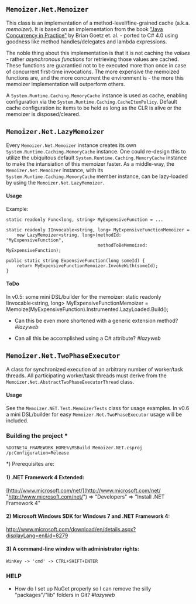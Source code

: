 ## `Memoizer.Net.Memoizer`
This class is an implementation of a method-level/fine-grained cache (a.k.a. _memoizer_). 
It is based on an implementation from the book ["Java Concurrency in Practice"](http://jcip.net "http://jcip.net") by Brian Goetz et. al. - ported to C# 4.0 using goodness like method handles/delegates and lambda expressions.

The noble thing about this implementation is that it is not caching the _values_ - rather _asynchronous functions_ for retrieving those values are cached.
These functions are guarantied not to be executed more than once in case of concurrent first-time invocations.
The more expensive the memoized functions are, and the more concurrent the environment is - the more this memoizer implementation will outperform others.

A `System.Runtime.Caching.MemoryCache` instance is used as cache, enabling configuration via the `System.Runtime.Caching.CacheItemPolicy`. 
Default cache configuration is: items to be held as long as the CLR is alive or the memoizer is disposed/cleared. 

## `Memoizer.Net.LazyMemoizer`
Every `Memoizer.Net.Memoizer` instance creates its own `System.Runtime.Caching.MemoryCache` instance. 
One could re-design this to utilize the ubiquitous default `System.Runtime.Caching.MemoryCache` instance to make the intansiation of this memoizer faster. 
As a middle-way, the `Memoizer.Net.Memoizer` instance, with its `System.Runtime.Caching.MemoryCache` member instance, can be lazy-loaded by using the `Memoizer.Net.LazyMemoizer`.

#### Usage
Example:

    static readonly Func<long, string> MyExpensiveFunction = ...

    static readonly IInvocable<string, long> MyExpensiveFunctionMemoizer = 
        new LazyMemoizer<string, long>(methodId:           "MyExpensiveFunction",
                                       methodToBeMemoized: MyExpensiveFunction);

    public static string ExpensiveFunction(long someId) { 
        return MyExpensiveFunctionMemoizer.InvokeWith(someId);
    }

#### ToDo
In v0.5: some mini DSL/builder for the memoizer:
    static readonly IInvocable<string, long> MyExpensiveFunctionMemoizer =
        Memoize(MyExpensiveFunction).Instrumented.LazyLoaded.Build();

- Can this be even more shortened with a generic extension method? _#lazyweb_

- Can all this be accomplished using a C# attribute? _#lazyweb_

## `Memoizer.Net.TwoPhaseExecutor`

A class for synchronized execution of an arbitrary number of worker/task threads. All participating worker/task threads must derive from the `Memoizer.Net.AbstractTwoPhaseExecutorThread` class.

#### Usage
See the `Memoizer.NET.Test.MemoizerTests` class for usage examples. In v0.6 a mini DSL/builder for easy `Memoizer.Net.TwoPhaseExecutor` usage will be included.

### Building the project *
    %DOTNET4_FRAMEWORK_HOME%\MSBuild Memoizer.NET.csproj /p:Configuration=Release


*) Prerequisites are:

#### 1) .NET Framework 4 Extended:
[http://www.microsoft.com/net/](http://www.microsoft.com/net/ "http://www.microsoft.com/net/")
=> "Developers" => "Install .NET Framework 4"

#### 2) Microsoft Windows SDK for Windows 7 and .NET Framework 4:
[http://www.microsoft.com/download/en/details.aspx?displayLang=en&id=8279
](http://www.microsoft.com/download/en/details.aspx?displayLang=en&id=8279
 "http://www.microsoft.com/download/en/details.aspx?displayLang=en&id=8279
")

#### 3) A command-line window with administrator rights:
    WinKey -> 'cmd' -> CTRL+SHIFT+ENTER

### HELP
- How do I set up NuGet properly so I can remove the silly "packages"/"lib" folders in Git? _#lazyweb_
